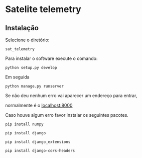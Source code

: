 
# Satelite telemetry

## Instalação

Selecione o diretório:

```
sat_telemetry
```

Para instalar o software execute o  comando:
```
python setup.py develop
```

Em seguida

```
python manage.py runserver
```

Se não deu nenhum erro vai aparecer um endereço para entrar,

normalmente é o [localhost:8000]()

Caso houve algum erro favor instalar os seguintes pacotes.

`pip install numpy` 

`pip install django`

`pip install django_extensions`

`pip install django-cors-headers`
